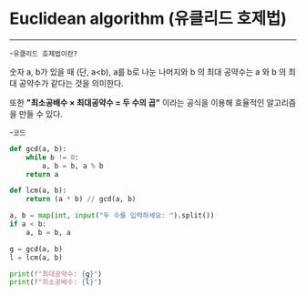 # Euclidean algorithm (유클리드 호제법)
---
-`유클리드 호제법이란?`

숫자 a, b가 있을 때 (단, a<b), a를 b로 나눈 나머지와 b 의 최대 공약수는 a 와 b 의 최대 공약수가 같다는 것을 의미한다.

또한 __"최소공배수 × 최대공약수 = 두 수의 곱"__ 이라는 공식을 이용해 효율적인 알고리즘을 만들 수 있다.

-`코드`
```python
def gcd(a, b):
    while b != 0:
        a, b = b, a % b
    return a

def lcm(a, b):
    return (a * b) // gcd(a, b)

a, b = map(int, input("두 수를 입력하세요: ").split())
if a < b:
    a, b = b, a

g = gcd(a, b)
l = lcm(a, b)

print(f"최대공약수: {g}")
print(f"최소공배수: {l}")
```
